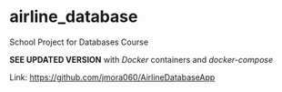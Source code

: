 # airline_database
School Project for Databases Course

**SEE UPDATED VERSION** with *Docker* containers and *docker-compose*

Link: https://github.com/jmora060/AirlineDatabaseApp
